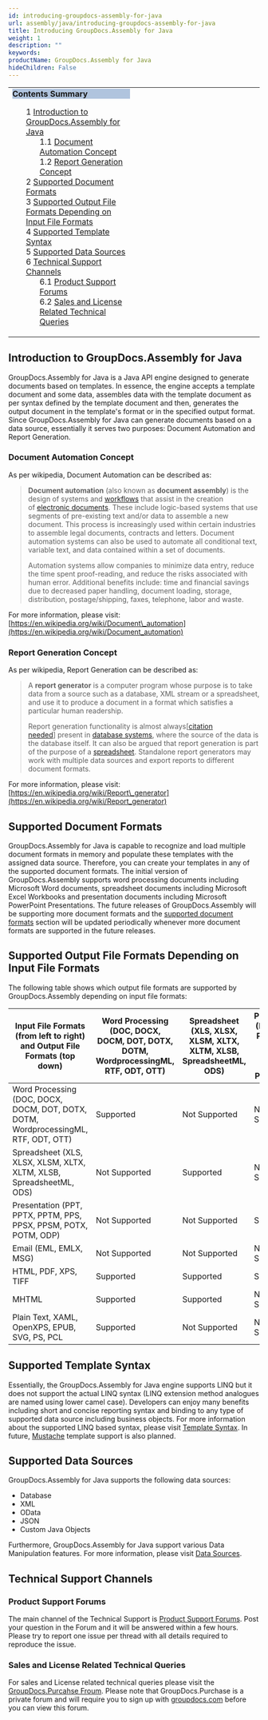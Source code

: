 ```yaml
---
id: introducing-groupdocs-assembly-for-java
url: assembly/java/introducing-groupdocs-assembly-for-java
title: Introducing GroupDocs.Assembly for Java
weight: 1
description: ""
keywords: 
productName: GroupDocs.Assembly for Java
hideChildren: False
---
```

<table class="sectionMacro" border="0" cellpadding="5" cellspacing="0" width="100%"><tbody><tr><td valign="top" width="50%"><div class="panel" style="border-top-width: 1px; border-right-width: 1px; border-bottom-width: 1px; border-left-width: 1px;"><div class="panelHeader" style="border-bottom-width: 1px; background-color: rgb(176, 196, 222);"><b>Contents Summary</b></div><div class="panelContent"><style type="text/css">div.rbtoc1590607143748 { padding-top: 0px; padding-right: 0px; padding-bottom: 0px; padding-left: 0px; }div.rbtoc1590607143748 ul { list-style-type: none; list-style-image: none; margin-left: 0px; }div.rbtoc1590607143748 li { margin-left: 0px; padding-left: 0px; }</style><div class="toc rbtoc1590607143748"><ul class="toc-indentation"><li><span class="TOCOutline">1</span> <a href="#IntroducingGroupDocs.AssemblyforJava-IntroductiontoGroupDocs.AssemblyforJava">Introduction to GroupDocs.Assembly for Java</a><ul class="toc-indentation"><li><span class="TOCOutline">1.1</span> <a href="#IntroducingGroupDocs.AssemblyforJava-DocumentAutomationConcept">Document Automation Concept</a></li><li><span class="TOCOutline">1.2</span> <a href="#IntroducingGroupDocs.AssemblyforJava-ReportGenerationConcept">Report Generation Concept</a></li></ul></li><li><span class="TOCOutline">2</span> <a href="#IntroducingGroupDocs.AssemblyforJava-SupportedDocumentFormats">Supported Document Formats</a></li><li><span class="TOCOutline">3</span> <a href="#IntroducingGroupDocs.AssemblyforJava-SupportedOutputFileFormatsDependingonInputFileFormats">Supported Output File Formats Depending on Input File Formats</a></li><li><span class="TOCOutline">4</span> <a href="#IntroducingGroupDocs.AssemblyforJava-SupportedTemplateSyntax">Supported Template Syntax</a></li><li><span class="TOCOutline">5</span> <a href="#IntroducingGroupDocs.AssemblyforJava-SupportedDataSources">Supported Data Sources</a></li><li><span class="TOCOutline">6</span> <a href="#IntroducingGroupDocs.AssemblyforJava-TechnicalSupportChannels">Technical Support Channels</a><ul class="toc-indentation"><li><span class="TOCOutline">6.1</span> <a href="#IntroducingGroupDocs.AssemblyforJava-ProductSupportForums">Product Support Forums</a></li><li><span class="TOCOutline">6.2</span> <a href="#IntroducingGroupDocs.AssemblyforJava-SalesandLicenseRelatedTechnicalQueries">Sales and License Related Technical Queries</a></li></ul></li></ul></div></div></div></td><td valign="top">&nbsp;</td></tr></tbody></table>

## Introduction to GroupDocs.Assembly for Java

GroupDocs.Assembly for Java is a Java API engine designed to generate documents based on templates. In essence, the engine accepts a template document and some data, assembles data with the template document as per syntax defined by the template document and then, generates the output document in the template's format or in the specified output format. Since GroupDocs.Assembly for Java can generate documents based on a data source, essentially it serves two purposes: Document Automation and Report Generation.

### Document Automation Concept

As per wikipedia, Document Automation can be described as:

> **Document automation** (also known as **document assembly**) is the design of systems and [workflows](https://en.wikipedia.org/wiki/Workflow) that assist in the creation of [electronic documents](https://en.wikipedia.org/wiki/Electronic_document). These include logic-based systems that use segments of pre-existing text and/or data to assemble a new document. This process is increasingly used within certain industries to assemble legal documents, contracts and letters. Document automation systems can also be used to automate all conditional text, variable text, and data contained within a set of documents.
> 
> Automation systems allow companies to minimize data entry, reduce the time spent proof-reading, and reduce the risks associated with human error. Additional benefits include: time and financial savings due to decreased paper handling, document loading, storage, distribution, postage/shipping, faxes, telephone, labor and waste.

For more information, please visit: [https://en.wikipedia.org/wiki/Document\_automation](https://en.wikipedia.org/wiki/Document_automation)

### Report Generation Concept

As per wikipedia, Report Generation can be described as:

> A **report generator** is a computer program whose purpose is to take data from a source such as a database, XML stream or a spreadsheet, and use it to produce a document in a format which satisfies a particular human readership.
> 
> Report generation functionality is almost always\[[citation needed](https://en.wikipedia.org/wiki/Wikipedia:Citation_needed)\] present in [database systems](https://en.wikipedia.org/wiki/Database_systems), where the source of the data is the database itself. It can also be argued that report generation is part of the purpose of a [spreadsheet](https://en.wikipedia.org/wiki/Spreadsheet). Standalone report generators may work with multiple data sources and export reports to different document formats.

For more information, please visit: [https://en.wikipedia.org/wiki/Report\_generator](https://en.wikipedia.org/wiki/Report_generator)

## Supported Document Formats

GroupDocs.Assembly for Java is capable to recognize and load multiple document formats in memory and populate these templates with the assigned data source. Therefore, you can create your templates in any of the supported document formats. The initial version of GroupDocs.Assembly supports word processing documents including Microsoft Word documents, spreadsheet documents including Microsoft Excel Workbooks and presentation documents including Microsoft PowerPoint Presentations. The future releases of GroupDocs.Assembly will be supporting more document formats and the [supported document formats](Supported%2BDocument%2BFormats.html) section will be updated periodically whenever more document formats are supported in the future releases.

## Supported Output File Formats Depending on Input File Formats

The following table shows which output file formats are supported by GroupDocs.Assembly depending on input file formats:

| Input File Formats (from left to right) and Output File Formats (top down) | Word Processing (DOC, DOCX, DOCM, DOT, DOTX, DOTM, WordprocessingML, RTF, ODT, OTT) | Spreadsheet (XLS, XLSX, XLSM, XLTX, XLTM, XLSB, SpreadsheetML, ODS) | Presentation (PPT, PPTX, PPTM, PPS, PPSX, PPSM, POTX, POTM, ODP) | Email (EML, EMLX, MSG) | HTML and Plain Text |
| --- | --- | --- | --- | --- | --- |
| Word Processing (DOC, DOCX, DOCM, DOT, DOTX, DOTM, WordprocessingML, RTF, ODT, OTT) | Supported | Not Supported | Not Supported | Supported | Supported |
| Spreadsheet (XLS, XLSX, XLSM, XLTX, XLTM, XLSB, SpreadsheetML, ODS) | Not Supported | Supported | Not Supported | Not Supported | Not Supported |
| Presentation (PPT, PPTX, PPTM, PPS, PPSX, PPSM, POTX, POTM, ODP) | Not Supported | Not Supported | Supported | Not Supported | Not Supported |
| Email (EML, EMLX, MSG) | Not Supported | Not Supported | Not Supported | Supported | Not Supported |
| HTML, PDF, XPS, TIFF | Supported | Supported | Supported | Supported | Supported |
| MHTML | Supported | Supported | Not Supported | Supported | Supported |
| Plain Text, XAML, OpenXPS, EPUB, SVG, PS, PCL | Supported | Not Supported | Not Supported | Supported | Supported |

## Supported Template Syntax

Essentially, the GroupDocs.Assembly for Java engine supports LINQ but it does not support the actual LINQ syntax (LINQ extension method analogues are named using lower camel case). Developers can enjoy many benefits including short and concise reporting syntax and binding to any type of supported data source including business objects. For more information about the supported LINQ based syntax, please visit [Template Syntax](/pages/createpage.action?spaceKey=GDDR&title=Template+Syntax+-+Part+1+of+2). In future, [Mustache](https://mustache.github.io/mustache.5.html) template support is also planned.

## Supported Data Sources

GroupDocs.Assembly for Java supports the following data sources:

*   Database
*   XML
*   OData
*   JSON
*   Custom Java Objects

Furthermore, GroupDocs.Assembly for Java support various Data Manipulation features. For more information, please visit [Data Sources](Features%2BOverview.html#FeaturesOverview-DataSources).

## Technical Support Channels

### Product Support Forums

The main channel of the Technical Support is [Product Support Forums](http://groupdocs.com/Community/Forums/Default.aspx). Post your question in the Forum and it will be answered within a few hours. Please try to report one issue per thread with all details required to reproduce the issue.

### Sales and License Related Technical Queries

For sales and License related technical queries please visit the [GroupDocs.Purcahse Froum](http://groupdocs.com/Community/forums/groupdocs.purchase/10/showforum.aspx). Please note that GroupDocs.Purchase is a private forum and will require you to sign up with [groupdocs.com](http://www.groupdocs.com) before you can view this forum.
